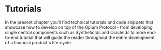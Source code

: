 # Tutorials

In the present chapter you'll find technical tutorials and code snippets that showcase how to develop on top of the Opium Protocol - from developing single central components such as SyntheticIds and OracleIds to more end-to-end tutorial that will guide the reader throughout the entire development of a financial product's life-cycle.
